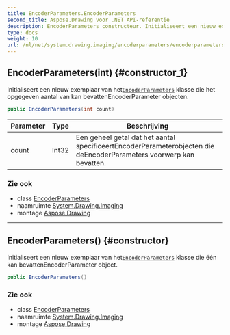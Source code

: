 ```yaml
---
title: EncoderParameters.EncoderParameters
second_title: Aspose.Drawing voor .NET API-referentie
description: EncoderParameters constructeur. Initialiseert een nieuw exemplaar van hetEncoderParameters klasse die het opgegeven aantal van kan bevattenEncoderParameter objecten.
type: docs
weight: 10
url: /nl/net/system.drawing.imaging/encoderparameters/encoderparameters/
---
```

## EncoderParameters(int) {#constructor_1}

Initialiseert een nieuw exemplaar van het[`EncoderParameters`](../) klasse die het opgegeven aantal van kan bevattenEncoderParameter objecten.

```csharp
public EncoderParameters(int count)
```

| Parameter | Type | Beschrijving |
| --- | --- | --- |
| count | Int32 | Een geheel getal dat het aantal specificeertEncoderParameterobjecten die deEncoderParameters voorwerp kan bevatten. |

### Zie ook

* class [EncoderParameters](../)
* naamruimte [System.Drawing.Imaging](../../encoderparameters/)
* montage [Aspose.Drawing](../../../)

---

## EncoderParameters() {#constructor}

Initialiseert een nieuw exemplaar van het[`EncoderParameters`](../) klasse die één kan bevattenEncoderParameter object.

```csharp
public EncoderParameters()
```

### Zie ook

* class [EncoderParameters](../)
* naamruimte [System.Drawing.Imaging](../../encoderparameters/)
* montage [Aspose.Drawing](../../../)



